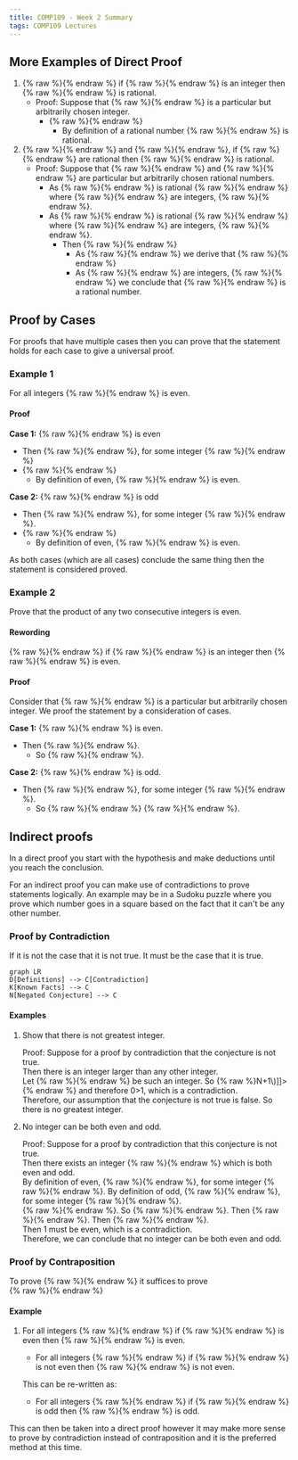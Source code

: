 ```yaml
---
title: COMP109 - Week 2 Summary
tags: COMP109 Lectures
---
```

## More Examples of Direct Proof
1. {% raw %}<![CDATA[\(\forall\ n\)]]>{% endraw %} if {% raw %}<![CDATA[\(n\)]]>{% endraw %} is an integer then {% raw %}<![CDATA[\(n\)]]>{% endraw %} is rational. 
	* Proof: Suppose that {% raw %}<![CDATA[\(n\)]]>{% endraw %} is a particular but arbitrarily chosen integer.
		* {% raw %}<![CDATA[\(n=\frac{n}{1}\)]]>{% endraw %}
			* By definition of a rational number {% raw %}<![CDATA[\(\frac{n}{1}\)]]>{% endraw %} is rational.
1. {% raw %}<![CDATA[\(\forall\ r\)]]>{% endraw %} and {% raw %}<![CDATA[\(s\)]]>{% endraw %}, if {% raw %}<![CDATA[\(r,s\)]]>{% endraw %} are rational then {% raw %}<![CDATA[\(r+s\)]]>{% endraw %} is rational.
	* Proof: Suppose that {% raw %}<![CDATA[\(r\)]]>{% endraw %} and {% raw %}<![CDATA[\(s\)]]>{% endraw %} are particular but arbitrarily chosen rational numbers.
		* As {% raw %}<![CDATA[\(r\)]]>{% endraw %} is rational {% raw %}<![CDATA[\(r=\frac{l}{m}\)]]>{% endraw %} where {% raw %}<![CDATA[\(l,m\)]]>{% endraw %} are integers, {% raw %}<![CDATA[\(m\neq 0\)]]>{% endraw %}.
		* As {% raw %}<![CDATA[\(s\)]]>{% endraw %} is rational {% raw %}<![CDATA[\(s=\frac{i}{k}\)]]>{% endraw %} where {% raw %}<![CDATA[\(i,k\)]]>{% endraw %} are integers, {% raw %}<![CDATA[\(k\neq 0\)]]>{% endraw %}.
			* Then {% raw %}<![CDATA[\(r+s = \frac{l}{m} + \frac{i}{k} = \frac{lk+mi}{mk}\)]]>{% endraw %}
				* As {% raw %}<![CDATA[\(m\neq 0, k\neq 0\)]]>{% endraw %} we derive that {% raw %}<![CDATA[\(mk\neq 0\)]]>{% endraw %}
				* As {% raw %}<![CDATA[\(lk+mi,mk\)]]>{% endraw %} are integers, {% raw %}<![CDATA[\(mk\neq 0\)]]>{% endraw %} we conclude that {% raw %}<![CDATA[\(r+s\)]]>{% endraw %} is a rational number. 

## Proof by Cases
For proofs that have multiple cases then you can prove that the statement holds for each case to give a universal proof.

### Example 1
For all integers {% raw %}<![CDATA[\(n,\ n^2 + n\)]]>{% endraw %} is even.

#### Proof
**Case 1:** {% raw %}<![CDATA[\(n\)]]>{% endraw %} is even  

* Then {% raw %}<![CDATA[\(n=2k\)]]>{% endraw %}, for some integer {% raw %}<![CDATA[\(k\)]]>{% endraw %}  
* {% raw %}<![CDATA[\((2k)^2+2k=4k^2+2k=2(2k^2+k)\)]]>{% endraw %}
	* By definition of even, {% raw %}<![CDATA[\(n^2 + n\)]]>{% endraw %} is even. 

**Case 2:** {% raw %}<![CDATA[\(n\)]]>{% endraw %} is odd

* Then {% raw %}<![CDATA[\(n=2k+1\)]]>{% endraw %}, for some integer {% raw %}<![CDATA[\(k\)]]>{% endraw %}.
* {% raw %}<![CDATA[\((2k+1)^2+(2k+1)=4k^2+6k+2=2(2k^2+3k+1)\)]]>{% endraw %}
	* By definition of even, {% raw %}<![CDATA[\(n^2 + n\)]]>{% endraw %} is even. 
	
As both cases (which are all cases) conclude the same thing then the statement is considered proved.

### Example 2
Prove that the product of any two consecutive integers is even. 

#### Rewording
{% raw %}<![CDATA[\(\forall\ n\)]]>{% endraw %} if {% raw %}<![CDATA[\(n\)]]>{% endraw %} is an integer then {% raw %}<![CDATA[\(n(n+1)\)]]>{% endraw %} is even. 

#### Proof
Consider that {% raw %}<![CDATA[\(n\)]]>{% endraw %} is a particular but arbitrarily chosen integer. We proof the statement by a consideration of cases.

**Case 1:** {% raw %}<![CDATA[\(n\)]]>{% endraw %} is even.

* Then {% raw %}<![CDATA[\(n=2k\)]]>{% endraw %}.
	* So {% raw %}<![CDATA[\(n(n+1)=2k(2k+1)\)]]>{% endraw %}.

**Case 2:** {% raw %}<![CDATA[\(n\)]]>{% endraw %} is odd.
	
* Then {% raw %}<![CDATA[\(n=2k+1\)]]>{% endraw %}, for some integer {% raw %}<![CDATA[\(k\)]]>{% endraw %}.
	* So {% raw %}<![CDATA[\(n(n+1)=(2k+1)((2k+1)+1)= (2k+1)(2k+2)\)]]>{% endraw %} {% raw %}<![CDATA[\(= 2(2k+1)(k+1)\)]]>{% endraw %}.

## Indirect proofs
In a direct proof you start with the hypothesis and make deductions until you reach the conclusion.

For an indirect proof you can make use of contradictions to prove statements logically. An example may be in a Sudoku puzzle where you prove which number goes in a square based on the fact that it can't be any other number.

### Proof by Contradiction
If it is not the case that it is not true. It must be the case that it is true.

```mermaid
graph LR
D[Definitions] --> C[Contradiction]
K[Known Facts] --> C
N[Negated Conjecture] --> C
```

#### Examples
1. Show that there is not greatest integer.

	Proof: Suppose for a proof by contradiction that the conjecture is not true.  
	Then there is an integer larger than any other integer.  
	Let {% raw %}<![CDATA[\(N\)]]>{% endraw %} be such an integer.
	So {% raw %}<![CDATA[\(N>N+1\)]]>{% endraw %} and therefore 0>1, which is a contradiction.  
	Therefore, our  assumption that the conjecture is not true is false. So there is no greatest integer.
2. No integer can be both even and odd.
	
	Proof: Suppose for a proof by contradiction that this conjecture is not true.  
	Then there exists an integer {% raw %}<![CDATA[\(N\)]]>{% endraw %} which is both even and odd.  
	By definition of even, {% raw %}<![CDATA[\(n=2l\)]]>{% endraw %}, for some integer {% raw %}<![CDATA[\(l\)]]>{% endraw %}. 
	By definition of odd, {% raw %}<![CDATA[\(n=2k+1\)]]>{% endraw %}, for some integer {% raw %}<![CDATA[\(k\)]]>{% endraw %}.  
	{% raw %}<![CDATA[\(2l=n=2k+1\)]]>{% endraw %}. So {% raw %}<![CDATA[\(2l=2k+1\)]]>{% endraw %}. Then {% raw %}<![CDATA[\(2l-2k=1\)]]>{% endraw %}. Then {% raw %}<![CDATA[\(2(k-l) = 1\)]]>{% endraw %}.  
	Then 1 must be even, which is a contradiction.  
	Therefore, we can conclude that no integer can be both even and odd.

### Proof by Contraposition
To prove 
{% raw %}<![CDATA[\[\forall \text{ if } P(x) \text{ then } Q(x)\]]]>{% endraw %}
it suffices to prove  
{% raw %}<![CDATA[\[\forall \text{ if not } P(x) \text{ then not } Q(x)\]]]>{% endraw %}

#### Example
1. For all integers {% raw %}<![CDATA[\(m\)]]>{% endraw %} if {% raw %}<![CDATA[\(m^2\)]]>{% endraw %} is even then {% raw %}<![CDATA[\(m\)]]>{% endraw %} is even.
	* For all integers {% raw %}<![CDATA[\(m\)]]>{% endraw %} if {% raw %}<![CDATA[\(m\)]]>{% endraw %} is not even then {% raw %}<![CDATA[\(m^2\)]]>{% endraw %} is not even.
	
	This can be re-written as:
	
	* For all integers {% raw %}<![CDATA[\(m\)]]>{% endraw %} if {% raw %}<![CDATA[\(m\)]]>{% endraw %} is odd then {% raw %}<![CDATA[\(m^2\)]]>{% endraw %} is odd.

This can then be taken into a direct proof however it may make more sense to prove by contradiction instead of contraposition and it is the preferred method at this time.
